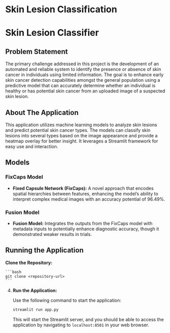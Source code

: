 # Skin Lesion Classification

# Skin Lesion Classifier

## Problem Statement

The primary challenge addressed in this project is the development of an automated and reliable system to identify the presence or absence of skin cancer in individuals using limited information. The goal is to enhance early skin cancer detection capabilities amongst the general population using a predictive model that can accurately determine whether an individual is healthy or has potential skin cancer from an uploaded image of a suspected skin lesion.

## About The Application

This application utilizes machine learning models to analyze skin lesions and predict potential skin cancer types. The models can classify skin lesions into several types based on the image appearance and provide a heatmap overlay for better insight. It leverages a Streamlit framework for easy use and interaction.

## Models

### FixCaps Model

- **Fixed Capsule Network (FixCaps):** A novel approach that encodes spatial hierarchies between features, enhancing the model’s ability to interpret complex medical images with an accuracy potential of 96.49%.

### Fusion Model

- **Fusion Model:** Integrates the outputs from the FixCaps model with metadata inputs to potentially enhance diagnostic accuracy, though it demonstrated weaker results in trials.

## Running the Application

**Clone the Repository:**

    ```bash
    git clone <repository-url>
    ```

4. **Run the Application:**

    Use the following command to start the application:

    ```bash
    streamlit run app.py
    ```

    This will start the Streamlit server, and you should be able to access the application by navigating to `localhost:8501` in your web browser.
